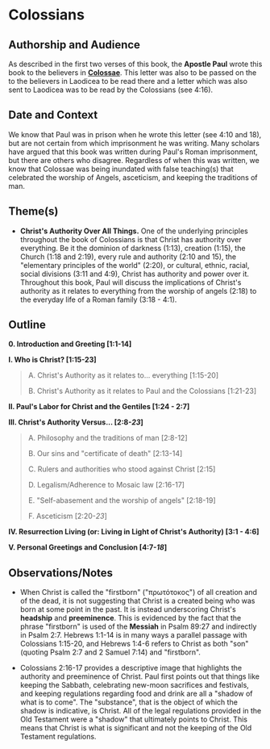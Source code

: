 # Colossians


## Authorship and Audience
As described in the first two verses of this book, the **Apostle Paul** wrote this book to the believers in [**Colossae**](https://en.wikipedia.org/wiki/Colossae). This letter was also to be passed on the to the believers in Laodicea to be read there and a letter which was also sent to Laodicea was to be read by the Colossians (see 4:16).


## Date and Context
We know that Paul was in prison when he wrote this letter (see 4:10 and 18), but are not certain from which imprisonment he was writing. Many scholars have argued that this book was written during Paul's Roman imprisonment, but there are others who disagree. Regardless of when this was written, we know that Colossae was being inundated with false teaching(s) that celebrated the worship of Angels, asceticism, and keeping the traditions of man.


## Theme(s)
- **Christ's Authority Over All Things.** One of the underlying principles throughout the book of Colossians is that Christ has authority over everything. Be it the dominion of darkness (1:13), creation (1:15), the Church (1:18 and 2:19), every rule and authority (2:10 and 15), the "elementary principles of the world" (2:20), or cultural, ethnic, racial, social divisions (3:11 and 4:9), Christ has authority and power over it. Throughout this book, Paul will discuss the implications of Christ's authority as it relates to everything from the worship of angels (2:18) to the everyday life of a Roman family (3:18 - 4:1).


## Outline
**0. Introduction and Greeting  [1:1-14]**

**I. Who is Christ?  [1:15-23]**

  > A. Christ's Authority as it relates to... everything  [1:15-20]
  > 
  > B. Christ's Authority as it relates to Paul and the Colossians  [1:21-23]

**II. Paul's Labor for Christ and the Gentiles  [1:24 - 2:7]**

**III. Christ's Authority Versus...  [2:8-*23*]**

  > A. Philosophy and the traditions of man  [2:8-12]
  > 
  > B. Our sins and "certificate of death"  [2:13-14]
  > 
  > C. Rulers and authorities who stood against Christ  [2:15]
  > 
  > D. Legalism/Adherence to Mosaic law  [2:16-17]
  > 
  > E. "Self-abasement and the worship of angels"  [2:18-19]
  > 
  > F. Asceticism  [2:20-*23*]

**IV. Resurrection Living (or: Living in Light of Christ's Authority)  [3:1 - 4:6]**

**V. Personal Greetings and Conclusion  [4:7-*18*]**


## Observations/Notes
  - When Christ is called the "firstborn" ("πρωτότοκος") of all creation and of the dead, it is not suggesting that Christ is a created being who was born at some point in the past. It is instead underscoring Christ's **headship** and **preeminence**. This is evidenced by the fact that the phrase "firstborn" is used of the **Messiah** in Psalm 89:27 and indirectly in Psalm 2:7. Hebrews 1:1-14 is in many ways a parallel passage with Colossians 1:15-20, and Hebrews 1:4-6 refers to Christ as both "son" (quoting Psalm 2:7 and 2 Samuel 7:14) and "firstborn".

  - Colossians 2:16-17 provides a descriptive image that highlights the authority and preeminence of Christ. Paul first points out that things like keeping the Sabbath, celebrating new-moon sacrifices and festivals, and keeping regulations regarding food and drink are all a "shadow of what is to come". The "substance", that is the object of which the shadow is indicative, is Christ. All of the legal regulations provided in the Old Testament were a "shadow" that ultimately points to Christ. This means that Christ is what is significant and not the keeping of the Old Testament regulations.
